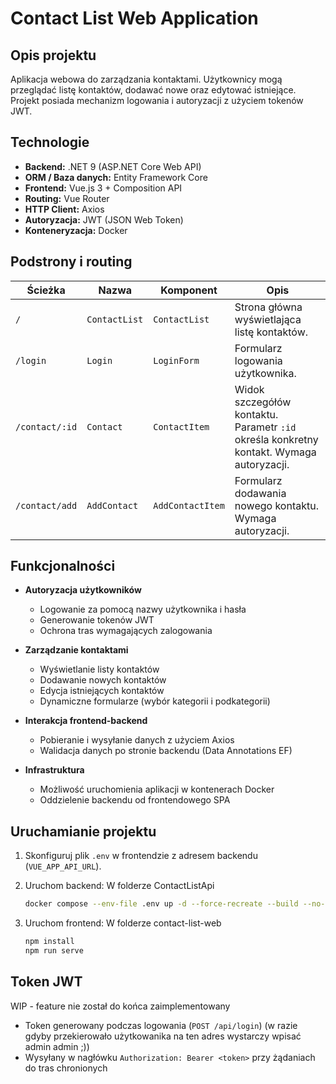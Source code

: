 # Contact List Web Application

## Opis projektu

Aplikacja webowa do zarządzania kontaktami. Użytkownicy mogą przeglądać listę kontaktów, dodawać nowe oraz edytować istniejące. Projekt posiada mechanizm logowania i autoryzacji z użyciem tokenów JWT.

## Technologie

* **Backend:** .NET 9 (ASP.NET Core Web API)
* **ORM / Baza danych:** Entity Framework Core
* **Frontend:** Vue.js 3 + Composition API
* **Routing:** Vue Router
* **HTTP Client:** Axios
* **Autoryzacja:** JWT (JSON Web Token)
* **Konteneryzacja:** Docker

## Podstrony i routing

| Ścieżka        | Nazwa         | Komponent        | Opis                                                                                     |
| -------------- | ------------- | ---------------- | ---------------------------------------------------------------------------------------- |
| `/`            | `ContactList` | `ContactList`    | Strona główna wyświetlająca listę kontaktów.                                             |
| `/login`       | `Login`       | `LoginForm`      | Formularz logowania użytkownika.                                                         |
| `/contact/:id` | `Contact`     | `ContactItem`    | Widok szczegółów kontaktu. Parametr `:id` określa konkretny kontakt. Wymaga autoryzacji. |
| `/contact/add` | `AddContact`  | `AddContactItem` | Formularz dodawania nowego kontaktu. Wymaga autoryzacji.                                 |

## Funkcjonalności

* **Autoryzacja użytkowników**

  * Logowanie za pomocą nazwy użytkownika i hasła
  * Generowanie tokenów JWT
  * Ochrona tras wymagających zalogowania

* **Zarządzanie kontaktami**

  * Wyświetlanie listy kontaktów
  * Dodawanie nowych kontaktów
  * Edycja istniejących kontaktów
  * Dynamiczne formularze (wybór kategorii i podkategorii)

* **Interakcja frontend-backend**

  * Pobieranie i wysyłanie danych z użyciem Axios
  * Walidacja danych po stronie backendu (Data Annotations EF)

* **Infrastruktura**

  * Możliwość uruchomienia aplikacji w kontenerach Docker
  * Oddzielenie backendu od frontendowego SPA

## Uruchamianie projektu

1. Skonfiguruj plik `.env` w frontendzie z adresem backendu (`VUE_APP_API_URL`).
2. Uruchom backend:
   W folderze ContactListApi
   ```bash
   docker compose --env-file .env up -d --force-recreate --build --no-deps
   ```
3. Uruchom frontend:
   W folderze contact-list-web

   ```bash
   npm install
   npm run serve
   ```

## Token JWT

WIP - feature nie został do końca zaimplementowany
* Token generowany podczas logowania (`POST /api/login`) (w razie gdyby przekierowało użytkowanika na ten adres wystarczy wpisać admin admin ;))
* Wysyłany w nagłówku `Authorization: Bearer <token>` przy żądaniach do tras chronionych

